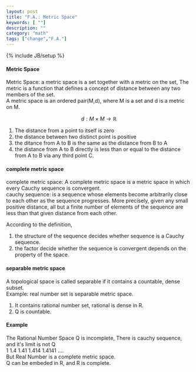 ```yaml
---
layout: post
title: "F.A.: Metric Space"
keywords: [ ""]
description: ""
category: "math"
tags: ["change","F.A."]
---
```

{% include JB/setup %}


#### Metric Space
Metric Space: a metric space is a set together with a metric on the set, The metric is a function that defines a concept of distance between
any two members of the set. <br />
A metric space is an ordered pair(M,d), where M is a set and d is a metric on M. <br />

$$
d : M \times M \rightarrow \mathbb{R}
$$

1. The distance from a point to itself is zero
2. the distance between two distinct point is positive
3. the ditance from A to B is the same as the distance from B to A
4. the distance from A to B directly is less than or equal to the distance from A to B via any third point C.



#### complete metric space
complete metric space: A complete metric space is a metric space in which every Cauchy sequence is convergent. <br />
cauchy sequence: is a sequence whose elements become arbitrarily close to each other as the sequence progresses. More precisely, given any small
positive distance, all but a finite number of elements of the sequence are less than that given distance from each other. <br />

According to the definition, 
1. the structure of the sequence decides whether sequence is a Cauchy sequence.
2. the factor decide whether the sequence is convergent depends on the property of the space.

#### separable metric space
A topological space is called separable if it contains a countable, dense subset. <br />
Example: real number set is separable metric space.
1. It contains rational number set, rational is dense in R.
2. Q is countable.

#### Example
The Rational Number Space Q is  incomplete, There is cauchy sequence, and it's limit is not Q <br />
1 1.4 1.41 1.414 1.4141 .... <br />
But Real Number is a complete metric space.<br />
Q can be embeded in R, and R is complete.


